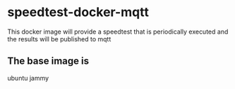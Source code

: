 # speedtest-docker-mqtt
This docker image will provide a speedtest that is periodically executed and the results will be published to mqtt

## The base image is 
ubuntu jammy 